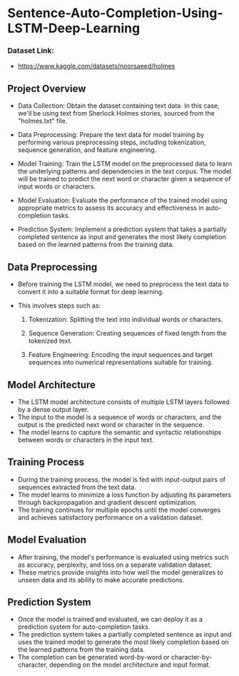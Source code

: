 # Sentence-Auto-Completion-Using-LSTM-Deep-Learning



### Dataset Link:

* https://www.kaggle.com/datasets/noorsaeed/holmes



## Project Overview

* Data Collection: Obtain the dataset containing text data. In this case, we'll be using text from Sherlock Holmes stories, sourced from the "holmes.txt" file.

* Data Preprocessing: Prepare the text data for model training by performing various preprocessing steps, including tokenization, sequence generation, and feature engineering.

* Model Training: Train the LSTM model on the preprocessed data to learn the underlying patterns and dependencies in the text corpus. The model will be trained to predict the next word or character given a sequence of input words or characters.

* Model Evaluation: Evaluate the performance of the trained model using appropriate metrics to assess its accuracy and effectiveness in auto-completion tasks.

* Prediction System: Implement a prediction system that takes a partially completed sentence as input and generates the most likely completion based on the learned patterns from the training data.


## Data Preprocessing
* Before training the LSTM model, we need to preprocess the text data to convert it into a suitable format for deep learning.
*  This involves steps such as:

   1. Tokenization: Splitting the text into individual words or characters.

   2. Sequence Generation: Creating sequences of fixed length from the tokenized text.

   3. Feature Engineering: Encoding the input sequences and target sequences into numerical representations suitable for training.

## Model Architecture
* The LSTM model architecture consists of multiple LSTM layers followed by a dense output layer. 
* The input to the model is a sequence of words or characters, and the output is the predicted next word or character in the sequence. 
* The model learns to capture the semantic and syntactic relationships between words or characters in the input text.

## Training Process
* During the training process, the model is fed with input-output pairs of sequences extracted from the text data.
* The model learns to minimize a loss function by adjusting its parameters through backpropagation and gradient descent optimization. 
* The training continues for multiple epochs until the model converges and achieves satisfactory performance on a validation dataset.

## Model Evaluation
* After training, the model's performance is evaluated using metrics such as accuracy, perplexity, and loss on a separate validation dataset. 
* These metrics provide insights into how well the model generalizes to unseen data and its ability to make accurate predictions.

## Prediction System
* Once the model is trained and evaluated, we can deploy it as a prediction system for auto-completion tasks. 
* The prediction system takes a partially completed sentence as input and uses the trained model to generate the most likely completion based on the learned patterns from the training data. 
* The completion can be generated word-by-word or character-by-character, depending on the model architecture and input format.